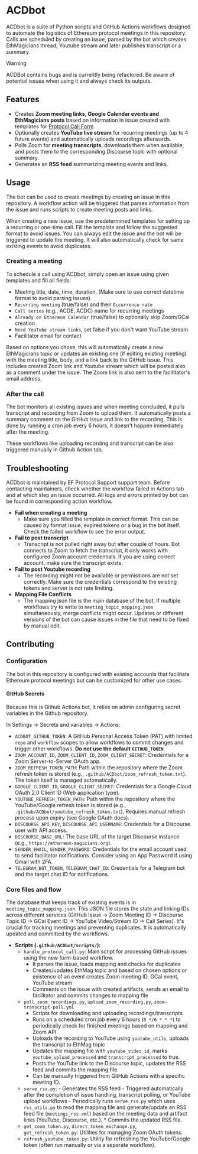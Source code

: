 # ACDbot

ACDbot is a suite of Python scripts and GitHub Actions workflows designed to automate the logistics of Ethereum protocol meetings in this repository. Calls are scheduled by creating an issue, parsed by the bot which creates EthMagicians thread, Youtube stream and later publishes transcript or a summary.

> [!WARNING]
> ACDBot contains bugs and is currently being refactored. Be aware of potential issues when using it and always check its outputs.

## Features

-   Creates **Zoom meeting links, Google Calendar events and EthMagicians posts** based on information in issue created with templates for [Protocol Call Form](/.github/ISSUE_TEMPLATE/protocol-call-form.yml).
-   Optionally creates **YouTube live stream** for recurring meetings (up to 4 future events) and automatically uploads recordings afterwards.
-   Polls Zoom for **meeting transcripts**, downloads them when available, and posts them to the corresponding Discourse topic with optional summary.
-   Generates an **RSS feed** summarizing meeting events and links.

## Usage

The bot can be used to create meetings by creating an issue in this repository. A workflow action will be triggered that parses information from the issue and runs scripts to create meeting posts and links.

When creating a new issue, use the predetermined templates for setting up a recurring or one-time call. Fill the template and follow the suggested format to avoid issues. You can always edit the issue and the bot will be triggered to update the meeting. It will also automatically check for same existing events to avoid duplicates.

### Creating a meeting

To schedule a call using ACDbot, simply open an issue using given templates and fill all fields:

* Meeting title, date, time, duration. (Make sure to use correct datetime format to avoid parsing issues)
* `Recurring meeting` (true/false) and their `Occurrence rate`
* `Call series` (e.g., ACDE, ACDC) name for recurring meetings
* `Already on Ethereum Calendar` (true/false) to optionally skip Zoom/GCal creation
* `Need YouTube stream links`, set false if you don't want YouTube stream
* Facilitator email for contact

Based on options you chose, this will automatically create a new EthMagicians topic or updates an existing one (if editing existing meeting) with the meeting title, body, and a link back to the GitHub issue. This includes created Zoom link and Youtube stream which will be posted also as a comment under the issue. The Zoom link is also sent to the facilitator's email address.

### After the call

The bot monitors all existing issues and when meeting concluded, it pulls transcript and recording from Zoom to upload them. It automatically posts a summary comment on the GitHub issue and link to the recording. This is done by running a cron job every 6 hours, it doesn't happen immediately after the meeting.

These workflows like uploading recording and transcript can be also triggered manually in Github Action tab.

## Troubleshooting

ACDbot is maintained by EF Protocol Support support team. Before contacting maintainers, check whether the workflow failed in Actions tab and at which step an issue occurred. All logs and errors printed by bot can be found in corresponding action workflow.

- **Fail when creating a meeting**
    - Make sure you filled the template in correct format. This can be caused by format issue, expired tokens or a bug in the bot itself. Check the failed workflow to see the error output.
- **Fail to post transcript**
    - Transcript is not pulled right away but after couple of hours. Bot connects to Zoom to fetch the transcript, it only works with configured Zoom account credentials. If you are using correct account, make sure the transcript exists.
- **Fail to post Youtube recording**
    - The recording might not be available or permissions are not set correctly. Make sure the credentials correspond to the existing tokens and server is not rate limiting.
-  **Mapping File Conflicts**
    - The mapping json file is the main database of the bot. If multiple workflows try to write to `meeting_topic_mapping.json` simultaneously, merge conflicts might occur. Updates or different versions of the bot can cause issues in the file that need to be fixed by manual edit.

## Contributing

### Configuration

The bot in this repository is configured with existing accounts that facilitate Ethereum protocol meetings but can be customized for other use cases.

#### GitHub Secrets

Because this is Github Actions bot, it relies on admin configuring secret variables in the Github repository.

In Settings -> Secrets and variables -> Actions:

-   `ACDBOT_GITHUB_TOKEN`: A GitHub Personal Access Token (PAT) with limited `repo` and `workflow` scopes to allow workflows to commit changes and trigger other workflows. **Do not use the default `GITHUB_TOKEN`**.
-   `ZOOM_ACCOUNT_ID`, `ZOOM_CLIENT_ID`, `ZOOM_CLIENT_SECRET`: Credentials for a Zoom Server-to-Server OAuth app.
-   `ZOOM_REFRESH_TOKEN_PATH`: Path within the repository where the Zoom refresh token is stored (e.g., `.github/ACDbot/zoom_refresh_token.txt`). The token itself is managed automatically.
-   `GOOGLE_CLIENT_ID`, `GOOGLE_CLIENT_SECRET`: Credentials for a Google Cloud OAuth 2.0 Client ID (Web application type).
-   `YOUTUBE_REFRESH_TOKEN_PATH`: Path within the repository where the YouTube/Google refresh token is stored (e.g., `.github/ACDbot/youtube_refresh_token.txt`). Requires manual refresh process upon expiry (see Google OAuth docs).
-   `DISCOURSE_API_KEY`, `DISCOURSE_API_USERNAME`: Credentials for a Discourse user with API access.
-   `DISCOURSE_BASE_URL`: The base URL of the target Discourse instance (e.g., `https://ethereum-magicians.org`).
-   `SENDER_EMAIL`, `SENDER_PASSWORD`: Credentials for the email account used to send facilitator notifications. Consider using an App Password if using Gmail with 2FA.
-   `TELEGRAM_BOT_TOKEN`, `TELEGRAM_CHAT_ID`: Credentials for a Telegram bot and the target chat ID for notifications.

### Core files and flow

The database that keeps track of existing events is in `meeting_topic_mapping.json`. This JSON file stores the state and linking IDs across different services (GitHub Issue -> Zoom Meeting ID -> Discourse Topic ID -> GCal Event ID -> YouTube Video/Stream ID -> Call Series). It's crucial for tracking meetings and preventing duplicates. It is automatically updated and committed by the workflows.

-   **Scripts (`.github/ACDbot/scripts/`):**
    -   `handle_protocol_call.py`: Main script for processing GitHub issues using the new form-based workflow.
        - It parses the issue, loads mapping and checks for duplicates
        - Creates/updates EthMag topic and based on chosen options or existence of an event creates Zoom meeting ID, GCal event, YouTube stream
        - Comments on the issue with created artifacts, sends an email to facilitator and commits changes to mapping file
    -   `poll_zoom_recordings.py`, `upload_zoom_recording.py`, `zoom-transcript-poll.yml`
        - Scripts for downloading and uploading recordings/transcripts
        - Runs on a scheduled cron job every 6 hours (`0 */6 * * *`) to periodically check for finished meetings based on mapping and Zoom API
        *   Uploads the recording to YouTube using `youtube_utils`, uploads the transcript to EthMag topic
        *   Updates the mapping file with `youtube_video_id`, marks `youtube_upload_processed` and `transcript_processed` to true.
        *   Posts the YouTube link to the Discourse topic, updates the RSS feed and commits the mapping file.
        *   Can be manually triggered from GitHub Actions with a specific meeting ID.
       -   `serve_rss.py`:
        - Generates the RSS feed
        - Triggered automatically after the completion of issue handling, transcript polling, or YouTube upload workflows
        - Periodically runs `serve_rss.py` which uses `rss_utils.py` to read the mapping file and generate/update an RSS feed file (`meetings_rss.xml`) based on the meeting data and artifact links (YouTube, Discourse, etc.).
        *   Commits the updated RSS file.
    -   `get_zoom_token.py`, `direct_token_exchange.py`, `get_refresh_token.py`: Utilities for managing Zoom OAuth tokens.
    -   `refresh_youtube_token.py`: Utility for refreshing the YouTube/Google token (often run manually or via a separate workflow).
